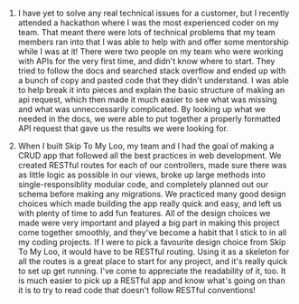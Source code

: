 1. I have yet to solve any real technical issues for a customer, but I recently attended a hackathon where I was the most experienced coder on my team. That meant there were lots of technical problems that my team members ran into that I was able to help with and offer some mentorship while I was at it!
There were two people on my team who were working with APIs for the very first time, and didn't know where to start. They tried to follow the docs and searched stack overflow and ended up with a bunch of copy and pasted code that they didn't understand. I was able to help break it into pieces and explain the basic structure of making an api request, which then made it much easier to see what was missing and what was unneccessarily complicated. By looking up what we needed in the docs, we were able to put together a properly formatted API request that gave us the results we were looking for.


2. When I built Skip To My Loo, my team and I had the goal of making a CRUD app that followed all the best practices in web development. We created RESTful routes for each of our controllers, made sure there was as little logic as possible in our views, broke up large methods into single-responsiblity modular code, and completely planned out our schema before making any migrations. We practiced many good design choices which made building the app really quick and easy, and left us with plenty of time to add fun features. All of the design choices we made were very important and played a big part in making this project come together smoothly, and they've become a habit that I stick to in all my coding projects. If I were to pick a favourite design choice from Skip To My Loo, it would have to be RESTful routing. Using it as a skeleton for all the routes is a great place to start for any project, and it's really quick to set up get running. I've come to appreciate the readability of it, too. It is much easier to pick up a RESTful app and know what's going on than it is to try to read code that doesn't follow RESTful conventions!